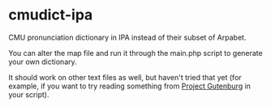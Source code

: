 cmudict-ipa
===========

CMU pronunciation dictionary in IPA instead of their subset of Arpabet. 

You can alter the map file and run it through the main.php script to generate your own dictionary. 

It should work on other text files as well, but haven't tried that yet (for example, if you want to try reading something from [Project Gutenburg](https://www.gutenberg.org/) in your script). 

